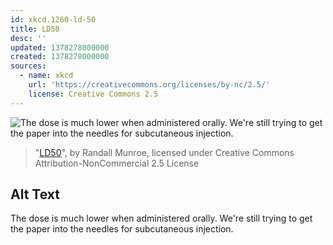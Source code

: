 ```yaml
---
id: xkcd.1260-ld-50
title: LD50
desc: ''
updated: 1378278000000
created: 1378278000000
sources:
  - name: xkcd
    url: 'https://creativecommons.org/licenses/by-nc/2.5/'
    license: Creative Commons 2.5
---
```

![The dose is much lower when administered orally. We're still trying to get the paper into the needles for subcutaneous injection.](https://imgs.xkcd.com/comics/ld50.png)
> "[LD50](https://xkcd.com/1260/)", by Randall Munroe, licensed under Creative Commons Attribution-NonCommercial 2.5 License

## Alt Text
The dose is much lower when administered orally. We're still trying to get the paper into the needles for subcutaneous injection.
